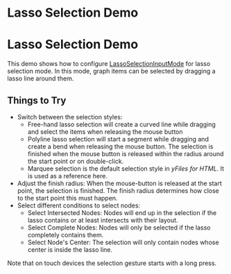 <!--
 //////////////////////////////////////////////////////////////////////////////
 // @license
 // This file is part of yFiles for HTML 2.6.0.4.
 // Use is subject to license terms.
 //
 // Copyright (c) 2000-2024 by yWorks GmbH, Vor dem Kreuzberg 28,
 // 72070 Tuebingen, Germany. All rights reserved.
 //
 //////////////////////////////////////////////////////////////////////////////
-->
# Lasso Selection Demo

# Lasso Selection Demo

This demo shows how to configure [LassoSelectionInputMode](https://docs.yworks.com/yfileshtml/#/api/LassoSelectionInputMode) for lasso selection mode. In this mode, graph items can be selected by dragging a lasso line around them.

## Things to Try

- Switch between the selection styles:
  - Free-hand lasso selection will create a curved line while dragging and select the items when releasing the mouse button
  - Polyline lasso selection will start a segment while dragging and create a bend when releasing the mouse button. The selection is finished when the mouse button is released within the radius around the start point or on double-click.
  - Marquee selection is the default selection style in _yFiles for HTML_. It is used as a reference here.
- Adjust the finish radius: When the mouse-button is released at the start point, the selection is finished. The finish radius determines how close to the start point this must happen.
- Select different conditions to select nodes:
  - Select Intersected Nodes: Nodes will end up in the selection if the lasso contains or at least intersects with their layout.
  - Select Complete Nodes: Nodes will only be selected if the lasso completely contains them.
  - Select Node's Center: The selection will only contain nodes whose center is inside the lasso line.

Note that on touch devices the selection gesture starts with a long press.
